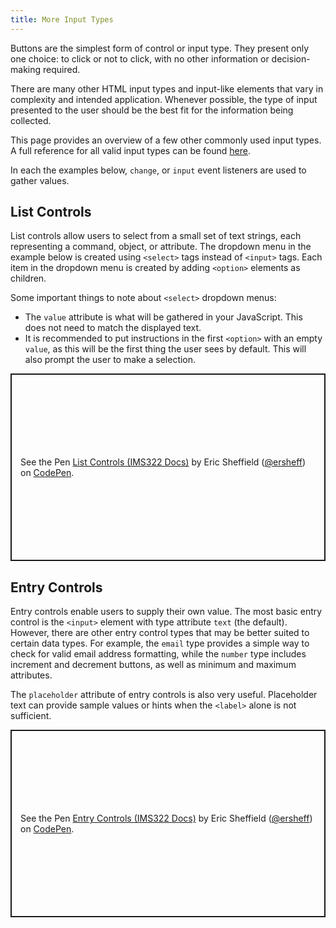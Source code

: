 ```yaml
---
title: More Input Types
---
```


Buttons are the simplest form of control or input type. They present only one choice: to click or not to click, with no other information or decision-making required.

There are many other HTML input types and input-like elements that vary in complexity and intended application. Whenever possible, the type of input presented to the user should be the best fit for the information being collected.

This page provides an overview of a few other commonly used input types. A full reference for all valid input types can be found [here](https://developer.mozilla.org/en-US/docs/Web/HTML/Element/input).

In each the examples below, `change`, or `input` event listeners are used to gather values.

## List Controls

List controls allow users to select from a small set of text strings, each representing a command, object, or attribute. The dropdown menu in the example below is created using `<select>` tags instead of `<input>` tags. Each item in the dropdown menu is created by adding `<option>` elements as children.

Some important things to note about `<select>` dropdown menus:

- The `value` attribute is what will be gathered in your JavaScript. This does not need to match the displayed text.
- It is recommended to put instructions in the first `<option>` with an empty `value`, as this will be the first thing the user sees by default. This will also prompt the user to make a selection.

<p class="codepen" data-height="300" data-default-tab="html,result" data-slug-hash="dyrbOzP" data-editable="true" data-user="ersheff" style="height: 300px; box-sizing: border-box; display: flex; align-items: center; justify-content: center; border: 2px solid; margin: 1em 0; padding: 1em;">
  <span>See the Pen <a href="https://codepen.io/ersheff/pen/dyrbOzP">
  List Controls (IMS322 Docs)</a> by Eric Sheffield (<a href="https://codepen.io/ersheff">@ersheff</a>)
  on <a href="https://codepen.io">CodePen</a>.</span>
</p>

## Entry Controls

Entry controls enable users to supply their own value. The most basic entry control is the `<input>` element with type attribute `text` (the default). However, there are other entry control types that may be better suited to certain data types. For example, the `email` type provides a simple way to check for valid email address formatting, while the `number` type includes increment and decrement buttons, as well as minimum and maximum attributes.

The `placeholder` attribute of entry controls is also very useful. Placeholder text can provide sample values or hints when the `<label>` alone is not sufficient.

<p class="codepen" data-height="300" data-default-tab="html,result" data-slug-hash="yLwBVoE" data-editable="true" data-user="ersheff" style="height: 300px; box-sizing: border-box; display: flex; align-items: center; justify-content: center; border: 2px solid; margin: 1em 0; padding: 1em;">
  <span>See the Pen <a href="https://codepen.io/ersheff/pen/yLwBVoE">
  Entry Controls (IMS322 Docs)</a> by Eric Sheffield (<a href="https://codepen.io/ersheff">@ersheff</a>)
  on <a href="https://codepen.io">CodePen</a>.</span>
</p>
<script async src="https://cpwebassets.codepen.io/assets/embed/ei.js"></script>
